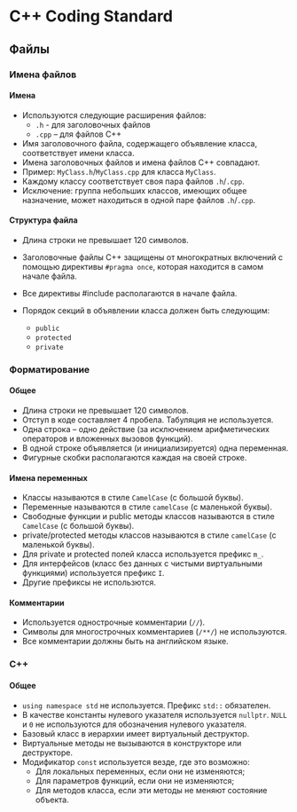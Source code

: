 # C++ Coding Standard

## Файлы

### Имена файлов

#### Имена

* Используются следующие расширения файлов:
  - `.h` - для заголовочных файлов
  - `.cpp` – для файлов С++
* Имя заголовочного файла, содержащего объявление класса, соответствует имени класса.
* Имена заголовочных файлов и имена файлов С++ совпадают.
* Пример: `MyClass.h`/`MyClass.cpp` для класса `MyClass`.
* Каждому классу соответствует своя пара файлов `.h`/`.cpp`.
* Исключение: группа небольших классов, имеющих общее назначение, может находиться в одной паре файлов `.h`/`.cpp`.

#### Структура файла

* Длина строки не превышает 120 символов.
* Заголовочные файлы C++ защищены от многократных включений с помощью директивы `#pragma once`, которая находится в самом начале файла.
* Все директивы #include располагаются в начале файла.
* Порядок секций в объявлении класса должен быть следующим:

  - `public`
  - `protected`
  - `private`

### Форматирование

#### Общее

* Длина строки не превышает 120 символов.
* Отступ в коде составляет 4 пробела. Табуляция не используется.
* Одна строка – одно действие (за исключением арифметических операторов и вложенных вызовов функций).
* В одной строке объявляется (и инициализируется) одна переменная.
* Фигурные скобки располагаются каждая на своей строке.

#### Имена переменных

* Классы называются в стиле `CamelCase` (с большой буквы).
* Переменные называются в стиле `camelCase` (с маленькой буквы).
* Свободные функции и public методы классов называются в стиле `CamelCase` (с большой буквы).
* private/protected методы классов называются в стиле `camelCase` (с маленькой буквы).
* Для private и protected полей класса используется префикс `m_`.
* Для интерфейсов (класс без данных с чистыми виртуальными функциями) используется префикс `I`.
* Другие префиксы не использются.

#### Комментарии

* Используется однострочные комментарии (`//`).
* Символы для многострочных комментариев (`/**/`) не используются.
* Все комментарии должны быть на английском языке.

### C++

#### Общее

* `using namespace std` не используется. Префикс `std::` обязателен.
* В качестве константы нулевого указателя используется `nullptr`. `NULL` и `0` не используются для обозначения нулевого указателя.
* Базовый класс в иерархии имеет виртуальный деструктор.
* Виртуальные методы не вызываются в конструкторе или деструкторе.
* Модификатор `const` используется везде, где это возможно:
  * Для локальных переменных, если они не изменяются;
  * Для параметров функций, если они не изменяются;
  * Для методов класса, если эти методы не меняют состояние объекта.
